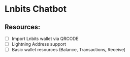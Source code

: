 # Lnbits Chatbot

## Resources:

- [ ] Import Lnbits wallet via QRCODE
- [ ] Lightning Address support
- [ ] Basic wallet resources (Balance, Transactions, Receive)
